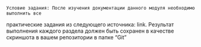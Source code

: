     Условие задания: После изучения документации данного модуля необходимо выполнить все

практические задания из следующего источника: link. Результат выполнения каждого раздела
должен быть сохранен в качестве скриншота в вашем репозитории в папке “Git”
